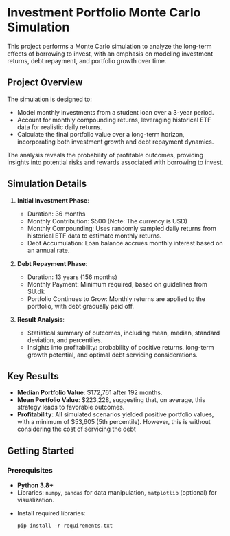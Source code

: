 # Investment Portfolio Monte Carlo Simulation

This project performs a Monte Carlo simulation to analyze the long-term effects of borrowing to invest, with an emphasis on modeling investment returns, debt repayment, and portfolio growth over time.

## Project Overview

The simulation is designed to:
- Model monthly investments from a student loan over a 3-year period.
- Account for monthly compounding returns, leveraging historical ETF data for realistic daily returns.
- Calculate the final portfolio value over a long-term horizon, incorporating both investment growth and debt repayment dynamics.

The analysis reveals the probability of profitable outcomes, providing insights into potential risks and rewards associated with borrowing to invest.

## Simulation Details

1. **Initial Investment Phase**:
    - Duration: 36 months
    - Monthly Contribution: $500 (Note: The currency is USD)
    - Monthly Compounding: Uses randomly sampled daily returns from historical ETF data to estimate monthly returns.
    - Debt Accumulation: Loan balance accrues monthly interest based on an annual rate.

2. **Debt Repayment Phase**:
    - Duration: 13 years (156 months)
    - Monthly Payment: Minimum required, based on guidelines from SU.dk
    - Portfolio Continues to Grow: Monthly returns are applied to the portfolio, with debt gradually paid off.

3. **Result Analysis**:
    - Statistical summary of outcomes, including mean, median, standard deviation, and percentiles.
    - Insights into profitability: probability of positive returns, long-term growth potential, and optimal debt servicing considerations.

## Key Results

- **Median Portfolio Value**: $172,761 after 192 months.
- **Mean Portfolio Value**: $223,228, suggesting that, on average, this strategy leads to favorable outcomes.
- **Profitability**: All simulated scenarios yielded positive portfolio values, with a minimum of $53,605 (5th percentile). However, this is without considering the cost of servicing the debt

## Getting Started

### Prerequisites

- **Python 3.8+**
- Libraries: `numpy`, `pandas` for data manipulation, `matplotlib` (optional) for visualization.

* Install required libraries:
    ```
    pip install -r requirements.txt
    ```
